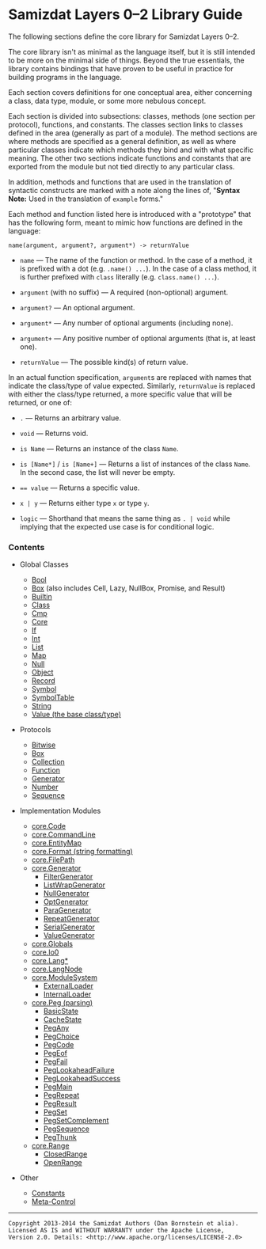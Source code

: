 Samizdat Layers 0&ndash;2 Library Guide
=======================================

The following sections define the core library for Samizdat Layers 0&ndash;2.

The core library isn't as minimal as the language itself, but it is still
intended to be more on the minimal side of things. Beyond the true
essentials, the library contains bindings that have proven to be useful
in practice for building programs in the language.

Each section covers definitions for one conceptual area, either
concerning a class, data type, module, or some more nebulous concept.

Each section is divided into subsections: classes, methods (one section
per protocol), functions, and constants. The classes section links to
classes defined in the area (generally as part of a module). The method
sections are where methods are specified as a general definition, as well as
where particular classes indicate which methods they bind and with what
specific meaning. The other two sections indicate functions and constants that
are exported from the module but not tied directly to any particular class.

In addition, methods and functions that are used in the translation of
syntactic constructs are marked with a note along the lines of,
"**Syntax Note:** Used in the translation of `example` forms."

Each method and function listed here is introduced with a "prototype" that
has the following form, meant to mimic how functions are defined in the
language:

```
name(argument, argument?, argument*) -> returnValue
```

* `name` &mdash; The name of the function or method. In the case of a
  method, it is prefixed with a dot (e.g. `.name() ...`). In the case of a
  class method, it is further prefixed with `class` literally (e.g.
  `class.name() ...`).

* `argument` (with no suffix) &mdash; A required (non-optional) argument.

* `argument?` &mdash; An optional argument.

* `argument*` &mdash; Any number of optional arguments (including none).

* `argument+` &mdash; Any positive number of optional arguments (that is,
  at least one).

* `returnValue` &mdash; The possible kind(s) of return value.

In an actual function specification, `argument`s are replaced with names
that indicate the class/type of value expected. Similarly, `returnValue`
is replaced with either the class/type returned, a more specific value that
will be returned, or one of:

* `.` &mdash; Returns an arbitrary value.

* `void` &mdash; Returns void.

* `is Name` &mdash; Returns an instance of the class `Name`.

* `is [Name*]` / `is [Name+]` &mdash; Returns a list of instances of the
  class `Name`. In the second case, the list will never be empty.

* `== value` &mdash; Returns a specific value.

* `x | y` &mdash; Returns either type `x` or type `y`.

* `logic` &mdash; Shorthand that means the same thing as `. | void` while
  implying that the expected use case is for conditional logic.

### Contents

* Global Classes
  * [Bool](Bool.md)
  * [Box](Box.md) (also includes Cell, Lazy, NullBox, Promise, and Result)
  * [Builtin](Builtin.md)
  * [Class](Class.md)
  * [Cmp](Cmp.md)
  * [Core](Core.md)
  * [If](If.md)
  * [Int](Int.md)
  * [List](List.md)
  * [Map](Map.md)
  * [Null](Null.md)
  * [Object](Object.md)
  * [Record](Record.md)
  * [Symbol](Symbol.md)
  * [SymbolTable](SymbolTable.md)
  * [String](String.md)
  * [Value (the base class/type)](Value.md)

* Protocols
  * [Bitwise](Bitwise.md)
  * [Box](Box.md)
  * [Collection](Collection.md)
  * [Function](Function.md)
  * [Generator](Generator.md)
  * [Number](Number.md)
  * [Sequence](Sequence.md)

* Implementation Modules
  * [core.Code](core.Code.md)
  * [core.CommandLine](core.CommandLine.md)
  * [core.EntityMap](core.EntityMap.md)
  * [core.Format (string formatting)](core.Format.md)
  * [core.FilePath](core.FilePath.md)
  * [core.Generator](core.Generator/README.md)
    * [FilterGenerator](core.Generator/FilterGenerator.md)
    * [ListWrapGenerator](core.Generator/ListWrapGenerator.md)
    * [NullGenerator](core.Generator/NullGenerator.md)
    * [OptGenerator](core.Generator/OptGenerator.md)
    * [ParaGenerator](core.Generator/ParaGenerator.md)
    * [RepeatGenerator](core.Generator/RepeatGenerator.md)
    * [SerialGenerator](core.Generator/SerialGenerator.md)
    * [ValueGenerator](core.Generator/ValueGenerator.md)
  * [core.Globals](core.Globals.md)
  * [core.Io0](core.Io0.md)
  * [core.Lang*](core.LangN.md)
  * [core.LangNode](core.LangNode.md)
  * [core.ModuleSystem](core.ModuleSystem/README.md)
    * [ExternalLoader](core.ModuleSystem/ExternalLoader.md)
    * [InternalLoader](core.ModuleSystem/InternalLoader.md)
  * [core.Peg (parsing)](core.Peg/README.md)
    * [BasicState](core.Peg/BasicState.md)
    * [CacheState](core.Peg/CacheState.md)
    * [PegAny](core.Peg/PegAny.md)
    * [PegChoice](core.Peg/PegChoice.md)
    * [PegCode](core.Peg/PegCode.md)
    * [PegEof](core.Peg/PegEof.md)
    * [PegFail](core.Peg/PegFail.md)
    * [PegLookaheadFailure](core.Peg/PegLookaheadFailure.md)
    * [PegLookaheadSuccess](core.Peg/PegLookaheadSuccess.md)
    * [PegMain](core.Peg/PegMain.md)
    * [PegRepeat](core.Peg/PegRepeat.md)
    * [PegResult](core.Peg/PegResult.md)
    * [PegSet](core.Peg/PegSet.md)
    * [PegSetComplement](core.Peg/PegSetComplement.md)
    * [PegSequence](core.Peg/PegSequence.md)
    * [PegThunk](core.Peg/PegThunk.md)
  * [core.Range](core.Range/README.md)
    * [ClosedRange](core.Range/ClosedRange.md)
    * [OpenRange](core.Range/OpenRange.md)

* Other
  * [Constants](constants.md)
  * [Meta-Control](meta-control.md)

- - - - -

```
Copyright 2013-2014 the Samizdat Authors (Dan Bornstein et alia).
Licensed AS IS and WITHOUT WARRANTY under the Apache License,
Version 2.0. Details: <http://www.apache.org/licenses/LICENSE-2.0>
```

